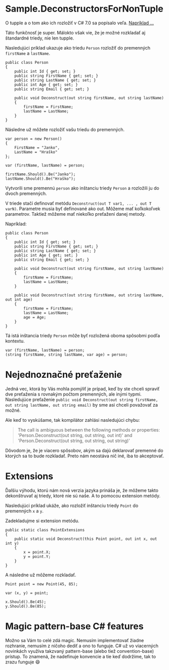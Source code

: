 # Sample.DeconstructorsForNonTuple

O tupple a o tom ako ich rozložiť v C# 7.0 sa popísalo veľa. [Napríklad ...](https://visualstudiomagazine.com/articles/2017/01/01/tuples-csharp-7.aspx)


Táto funkčnosť je super. Málokto však vie, že je možné rozkladať aj štandardné triedy, nie len tupple.

Nasledujúci príklad ukazuje ako triedu ```Person``` rozložiť do premenných ```firstName``` a ```lastName```.

```
public class Person
{
    public int Id { get; set; }
    public string FirstName { get; set; }
    public string LastName { get; set; }
    public int Age { get; set; }
    public string Email { get; set; }

    public void Deconstruct(out string firstName, out string lastName)
    {
        firstName = FirstName;
        lastName = LastName;
    }
}
```

Následne už môžete rozložiť vašu triedu do premenných.
```
var person = new Person()
{
    FirstName = "Janko",
    LastName = "Hraško"
};

var (firstName, lastName) = person;

firstName.Should().Be("Janko");
lastName.Should().Be("Hraško");
```
Vytvorili sme premennú ```person``` ako inštanciu triedy ```Person``` a rozložili ju do dvoch premenných.

V triede stačí definovať metódu ```Deconstruct(out T var1, ... , out T varN)```. Parametre musia byť definované ako out.
Môžeme mať koľkokoľvek parametrov. Taktiež môžeme mať niekoľko preťažení danej metody.

Napríklad:
```
public class Person
{
    public int Id { get; set; }
    public string FirstName { get; set; }
    public string LastName { get; set; }
    public int Age { get; set; }
    public string Email { get; set; }

    public void Deconstruct(out string firstName, out string lastName)
    {
        firstName = FirstName;
        lastName = LastName;
    }

    public void Deconstruct(out string firstName, out string lastName, out int age)
    {
        firstName = FirstName;
        lastName = LastName;
        age = Age;
    }
}
```
Tá istá inštancia triedy ```Person``` môže byť rozložená oboma spôsobmi podľa kontextu.
```
var (firstName, lastName) = person;
(string firstName, string lastName, var age) = person;
```

# Nejednoznačné preťaženie
Jedná vec, ktorá by Vás mohla pomýliť je prípad, keď by ste chceli spraviť dve preťaženia s rovnakým počtom premenných,
ale inými typmi.
Nasledujúce preťaženie ```public void Deconstruct(out string firstName, out string lastName, out string email)```
by sme asi chceli považovať za možné.

Ale keď to vyskúšame, tak kompilátor zahlási nasledujúci chybu:
>The call is ambiguous between the following methods or properties: 'Person.Deconstruct(out string, out string, out int)' and 'Person.Deconstruct(out string, out string, out string)'

Dôvodom je, že je viacero spôsobov, akým sa dajú deklarovať premenné do ktorých sa to bude rozkladať. Preto nám neostáva nič iné, iba to akceptovať.

# Extensions
Ďalšiu výhodu, ktorú nám nová verzia jazyka prináša je, že môžeme takto dekonštruvať aj triedy, ktoré nie sú naše. A to pomocou extension metódy.

Nasledujúci príklad ukáže, ako rozložiť inštanciu triedy ```Point``` do premenných ```x``` a ```y```.

Zadekladujme si extension metódu.
```
public static class PointExtensions
{
    public static void Deconstruct(this Point point, out int x, out int y)
    {
        x = point.X;
        y = point.Y;
    }
}
```
A následne už môžeme rozkladať.
```
Point point = new Point(45, 85);

var (x, y) = point;

x.Should().Be(45);
y.Should().Be(85);
```

# Magic pattern-base C# features
Možno sa Vám to celé zdá magic. Nemusím implementovať žiadne rozhranie, nemusím z ničoho dediť a ono to funguje. C# už vo viacerných novinkách využíva takzvaný pattern-base (alebo tiež convention-base) prístup. To znamená, že nadefinuje konvencie a tie keď dodržíme, tak to zrazu funguje :smile:
